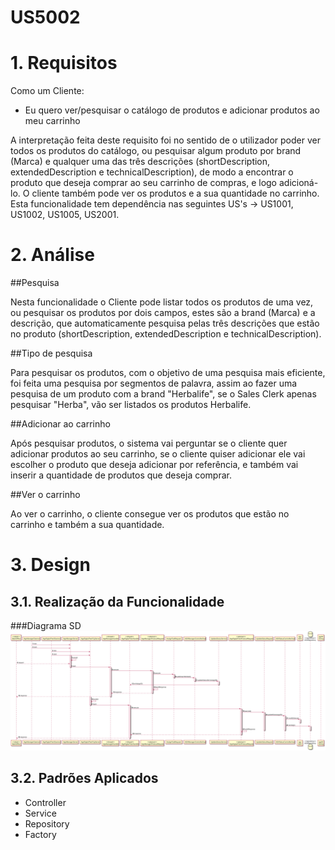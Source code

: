 US5002
=======================================


# 1. Requisitos

Como um Cliente:
* Eu quero ver/pesquisar o catálogo de produtos e adicionar produtos ao meu carrinho

A interpretação feita deste requisito foi no sentido de o utilizador poder ver todos os produtos do catálogo, ou pesquisar algum produto por brand (Marca) e qualquer uma das três descrições (shortDescription, extendedDescription e technicalDescription), de modo a encontrar o produto que deseja comprar ao seu carrinho de compras, e logo adicioná-lo.
O cliente também pode ver os produtos e a sua quantidade no carrinho. Esta funcionalidade tem dependência nas seguintes US's -> US1001, US1002, US1005, US2001.

# 2. Análise

##Pesquisa

Nesta funcionalidade o Cliente pode listar todos os produtos de uma vez, ou pesquisar os produtos por dois campos, estes são a brand (Marca) e a descrição, que automaticamente pesquisa pelas três descrições que estão no produto (shortDescription, extendedDescription e technicalDescription).

##Tipo de pesquisa

Para pesquisar os produtos, com o objetivo de uma pesquisa mais eficiente, foi feita uma pesquisa por segmentos de palavra, assim ao fazer uma pesquisa de um produto com a brand "Herbalife", se o Sales Clerk apenas pesquisar "Herba", vão ser listados os produtos Herbalife.

##Adicionar ao carrinho

Após pesquisar produtos, o sistema vai perguntar se o cliente quer adicionar produtos ao seu carrinho, se o cliente quiser adicionar ele vai escolher o produto que deseja adicionar por referência, e também vai inserir a quantidade de produtos que deseja comprar.

##Ver o carrinho

Ao ver o carrinho, o cliente consegue ver os produtos que estão no carrinho e também a sua quantidade.

# 3. Design

## 3.1. Realização da Funcionalidade

###Diagrama SD
![US5002_SD](US5002_SD.svg)

## 3.2. Padrões Aplicados

- Controller
- Service
- Repository
- Factory